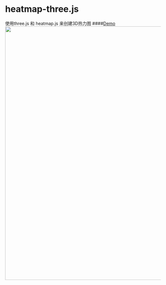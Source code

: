 # heatmap-three.js

使用three.js 和 heatmap.js 来创建3D热力图
####[Demo](https://treasuremoment.github.io/heatmap-three.js/)
<img width="820" src="https://raw.githubusercontent.com/treasureMoment/heatmap-three.js/master/heatmap.png">
